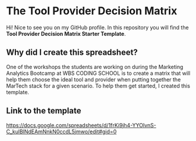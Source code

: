 # The Tool Provider Decision Matrix

Hi! Nice to see you on my GitHub profile.
In this repository you will find the **Tool Provider Decision Matrix Starter Template**.


## Why did I create this spreadsheet?

One of the workshops the students are working on during the Marketing Analytics Bootcamp at WBS CODING SCHOOL is to create a matrix that will help them choose the ideal tool and provider when putting together the MarTech stack for a given scenario.
To help them get started, I created this template.

## Link to the template

https://docs.google.com/spreadsheets/d/1frKi9jh4-YYOlvnS-C_kulBlNdEAmNnkN0ccdL5jmwo/edit#gid=0

